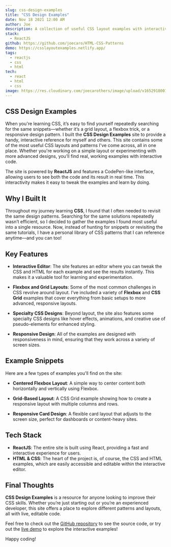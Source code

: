 ```yaml
---
slug: css-design-examples
title: "CSS Design Examples"
date: Nov 18 2021 12:00 AM
author: Joe
description: A collection of useful CSS layout examples with interactive code for learning and experimentation.
stack:
  - ReactJS
github: https://github.com/joecaro/HTML-CSS-Patterns
demo: https://csslayoutexamples.netlify.app/
tags:
  - reactjs
  - css
  - html
tech:
  - react
  - html
  - css
image: https://res.cloudinary.com/joecarothers/image/upload/v1652918001/misc/Projects/css-mockup_nzdcg1_upegex.png
---
```


## CSS Design Examples

When you're learning CSS, it’s easy to find yourself repeatedly searching for the same snippets—whether it’s a grid layout, a flexbox trick, or a responsive design pattern. I built the **CSS Design Examples** site to provide a handy, interactive reference for myself and others. This site contains some of the most useful CSS layouts and patterns I've come across, all in one place. Whether you're working on a simple layout or experimenting with more advanced designs, you’ll find real, working examples with interactive code.

The site is powered by **ReactJS** and features a CodePen-like interface, allowing users to see both the code and its result in real time. This interactivity makes it easy to tweak the examples and learn by doing.

## Why I Built It

Throughout my journey learning **CSS**, I found that I often needed to revisit the same design patterns. Searching for the same solutions repeatedly wasn’t efficient, so I decided to gather the examples I found most useful into a single resource. Now, instead of hunting for snippets or revisiting the same tutorials, I have a personal library of CSS patterns that I can reference anytime—and you can too!

## Key Features

- **Interactive Editor**: The site features an editor where you can tweak the CSS and HTML for each example and see the results instantly. This makes it a valuable tool for learning and experimentation.
  
- **Flexbox and Grid Layouts**: Some of the most common challenges in CSS revolve around layout. I’ve included a variety of **Flexbox** and **CSS Grid** examples that cover everything from basic setups to more advanced, responsive layouts.

- **Specialty CSS Designs**: Beyond layout, the site also features some specialty CSS designs like hover effects, animations, and creative use of pseudo-elements for enhanced styling.

- **Responsive Design**: All of the examples are designed with responsiveness in mind, ensuring that they work across a variety of screen sizes.

## Example Snippets

Here are a few types of examples you'll find on the site:

- **Centered Flexbox Layout**: A simple way to center content both horizontally and vertically using Flexbox.
  
- **Grid-Based Layout**: A CSS Grid example showing how to create a responsive layout with multiple columns and rows.
  
- **Responsive Card Design**: A flexible card layout that adjusts to the screen size, perfect for dashboards or content-heavy sites.

## Tech Stack

- **ReactJS**: The entire site is built using React, providing a fast and interactive experience for users.
- **HTML & CSS**: The heart of the project is, of course, the CSS and HTML examples, which are easily accessible and editable within the interactive editor.

## Final Thoughts

**CSS Design Examples** is a resource for anyone looking to improve their CSS skills. Whether you’re just starting out or you’re an experienced developer, this site offers a place to explore different patterns and layouts, all with live, editable code.

Feel free to check out the [GitHub repository](https://github.com/joecaro/HTML-CSS-Patterns) to see the source code, or try out the [live demo](https://csslayoutexamples.netlify.app/) to explore the interactive examples!

Happy coding!
